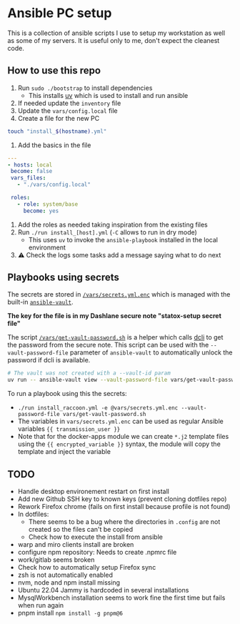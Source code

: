 # Ansible PC setup

This is a collection of ansible scripts I use to setup my workstation as well as some of my servers. It is useful only to me, don't expect the cleanest code.

## How to use this repo

1. Run `sudo ./bootstrap` to install dependencies
   - This installs [uv](https://docs.astral.sh/uv/) which is used to install and run ansible
1. If needed update the `inventory` file
1. Update the `vars/config.local` file
1. Create a file for the new PC

```bash
touch "install_$(hostname).yml"
```

1. Add the basics in the file

```yml
---
- hosts: local
 become: false
 vars_files:
   - "./vars/config.local"

 roles:
   - role: system/base
     become: yes
```

1. Add the roles as needed taking inspiration from the existing files
1. Run `./run install_[host].yml` (`-C` allows to run in dry mode)
   - This uses `uv` to invoke the `ansible-playbook` installed in the local environment
1. ⚠ Check the logs some tasks add a message saying what to do next

## Playbooks using secrets

The secrets are stored in [`/vars/secrets.yml.enc`](vars/secrets.yml.enc) which is managed with the built-in [`ansible-vault`](https://docs.ansible.com/ansible/latest/vault_guide/vault_encrypting_content.html#encrypting-files-with-ansible-vault).

**The key for the file is in my Dashlane secure note "statox-setup secret file"**

The script [`/vars/get-vault-password.sh`](/vars/get-vault-password.sh) is a helper which calls [dcli](https://github.com/Dashlane/dashlane-cli) to get the password from the secure note. This script can be used with the `--vault-password-file` parameter of `ansible-vault` to automatically unlock the password if dcli is available.

```bash
# The vault was not created with a --vault-id param
uv run -- ansible-vault view --vault-password-file vars/get-vault-password.sh vars/secrets.yml.enc
```

To run a playbook using this the secrets:

- `./run install_raccoon.yml -e @vars/secrets.yml.enc --vault-password-file vars/get-vault-password.sh`
- The variables in `vars/secrets.yml.enc` can be used as regular Ansible variables `{{ transmission_user }}`
- Note that for the docker-apps module we can create `*.j2` template files using the `{{ encrypted_variable }}` syntax, the module will copy the template and inject the variable

## TODO

- Handle desktop environement restart on first install
- Add new Github SSH key to known keys (prevent cloning dotfiles repo)
- Rework Firefox chrome (fails on first install because profile is not found)
- In dotfiles:
  - There seems to be a bug where the directories in `.config` are not created so the files can't be copied
  - Check how to execute the install from ansible
- warp and miro clients install are broken
- configure npm repository: Needs to create .npmrc file
- work/gitlab seems broken
- Check how to automatically setup Firefox sync
- zsh is not automatically enabled
- nvm, node and npm install missing
- Ubuntu 22.04 Jammy is hardcoded in several installations
- MysqlWorkbench installation seems to work fine the first time but fails when run again
- pnpm install `npm install -g pnpm@6`
